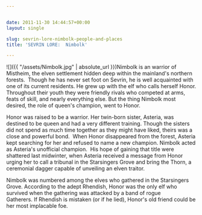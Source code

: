 ```yaml
---


date: 2011-11-30 14:44:57+00:00
layout: single

slug: sevrin-lore-nimbolk-people-and-places
title: 'SEVRIN LORE:  Nimbolk'

---
```


![]({{ "/assets/Nimbolk.jpg" | absolute_url }})Nimbolk is an warrior of Mistheim, the elven settlement hidden deep within the mainland's northern forests.  Though he has never set foot on Sevrin, he is well acquainted with one of its current residents. He grew up with the elf who calls herself Honor. Throughout their youth they were friendly rivals who competed at arms, feats of skill, and nearly everything else. But the thing Nimbolk most desired, the role of queen's champion, went to Honor.

Honor was raised to be a warrior. Her twin-born sister, Asteria, was destined to be queen and had a very different training. Though the sisters did not spend as much time together as they might have liked, theirs was a close and powerful bond.  When Honor disappeared from the forest, Asteria kept searching for her and refused to name a new champion. Nimbolk acted as Asteria's unofficial champion.  His hope of gaining that title were shattered last midwinter, when Asteria received a message from Honor urging her to call a tribunal in the Starsingers Grove and bring the Thorn, a ceremonial dagger capable of unveiling an elven traitor.

Nimbolk was numbered among the elves who gathered in the Starsingers Grove. According to the adept Rhendish, Honor was the only elf who survived when the gathering was attacked by a band of rogue Gatherers. If Rhendish is mistaken (or if he lied), Honor's old friend could be her most implacable foe.
